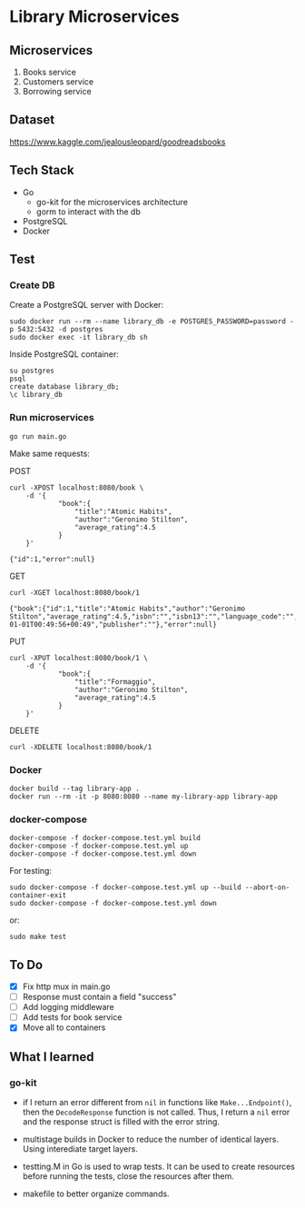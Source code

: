 # Library Microservices

## Microservices
1. Books service
2. Customers service
3. Borrowing service 

## Dataset
https://www.kaggle.com/jealousleopard/goodreadsbooks

## Tech Stack
- Go
    - go-kit for the microservices architecture
    - gorm to interact with the db
- PostgreSQL
- Docker

## Test

### Create DB
Create a PostgreSQL server with Docker:
```
sudo docker run --rm --name library_db -e POSTGRES_PASSWORD=password -p 5432:5432 -d postgres
sudo docker exec -it library_db sh
```

Inside PostgreSQL container:
```
su postgres
psql
create database library_db;
\c library_db
```

### Run microservices
```
go run main.go
```

Make same requests:

POST
```
curl -XPOST localhost:8080/book \
    -d '{
            "book":{
                "title":"Atomic Habits",
                "author":"Geronimo Stilton",
                "average_rating":4.5
            }
    }'

{"id":1,"error":null}
```

GET
```
curl -XGET localhost:8080/book/1

{"book":{"id":1,"title":"Atomic Habits","author":"Geronimo Stilton","average_rating":4.5,"isbn":"","isbn13":"","language_code":"","num_pages":0,"ratings_count":0,"text_reviews_count":0,"publication_date":"0001-01-01T00:49:56+00:49","publisher":""},"error":null}
```

PUT
```
curl -XPUT localhost:8080/book/1 \
    -d '{
            "book":{
                "title":"Formaggio",
                "author":"Geronimo Stilton",
                "average_rating":4.5
            }
    }'
```

DELETE
```
curl -XDELETE localhost:8080/book/1
```

### Docker
```
docker build --tag library-app .
docker run --rm -it -p 8080:8080 --name my-library-app library-app
```

### docker-compose
```
docker-compose -f docker-compose.test.yml build
docker-compose -f docker-compose.test.yml up
docker-compose -f docker-compose.test.yml down
```

For testing:
```
sudo docker-compose -f docker-compose.test.yml up --build --abort-on-container-exit
sudo docker-compose -f docker-compose.test.yml down
```
or:
```
sudo make test 
```

## To Do

- [x] Fix http mux in main.go
- [ ] Response must contain a field "success"
- [ ] Add logging middleware
- [ ] Add tests for book service
- [x] Move all to containers

## What I learned

### go-kit
- if I return an error different from `nil` in functions like `Make...Endpoint()`,
  then the `DecodeResponse` function is not called. Thus, I return a `nil` error
  and the response struct is filled with the error string.

- multistage builds in Docker to reduce the number of identical layers.
  Using interediate target layers.

- testting.M in Go is used to wrap tests. It can be used to create resources
  before running the tests, close the resources after them.

- makefile to better organize commands.